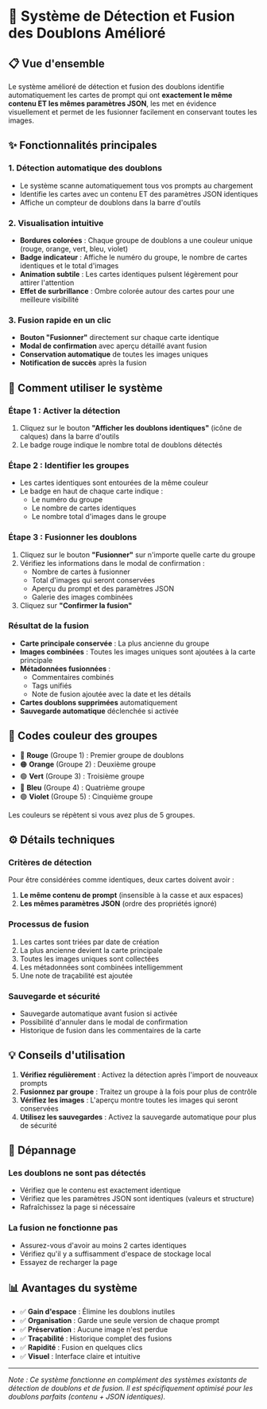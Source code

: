 # 🔄 Système de Détection et Fusion des Doublons Amélioré

## 📋 Vue d'ensemble

Le système amélioré de détection et fusion des doublons identifie automatiquement les cartes de prompt qui ont **exactement le même contenu ET les mêmes paramètres JSON**, les met en évidence visuellement et permet de les fusionner facilement en conservant toutes les images.

## ✨ Fonctionnalités principales

### 1. **Détection automatique des doublons**
- Le système scanne automatiquement tous vos prompts au chargement
- Identifie les cartes avec un contenu ET des paramètres JSON identiques
- Affiche un compteur de doublons dans la barre d'outils

### 2. **Visualisation intuitive**
- **Bordures colorées** : Chaque groupe de doublons a une couleur unique (rouge, orange, vert, bleu, violet)
- **Badge indicateur** : Affiche le numéro du groupe, le nombre de cartes identiques et le total d'images
- **Animation subtile** : Les cartes identiques pulsent légèrement pour attirer l'attention
- **Effet de surbrillance** : Ombre colorée autour des cartes pour une meilleure visibilité

### 3. **Fusion rapide en un clic**
- **Bouton "Fusionner"** directement sur chaque carte identique
- **Modal de confirmation** avec aperçu détaillé avant fusion
- **Conservation automatique** de toutes les images uniques
- **Notification de succès** après la fusion

## 🎯 Comment utiliser le système

### Étape 1 : Activer la détection
1. Cliquez sur le bouton **"Afficher les doublons identiques"** (icône de calques) dans la barre d'outils
2. Le badge rouge indique le nombre total de doublons détectés

### Étape 2 : Identifier les groupes
- Les cartes identiques sont entourées de la même couleur
- Le badge en haut de chaque carte indique :
  - Le numéro du groupe
  - Le nombre de cartes identiques
  - Le nombre total d'images dans le groupe

### Étape 3 : Fusionner les doublons
1. Cliquez sur le bouton **"Fusionner"** sur n'importe quelle carte du groupe
2. Vérifiez les informations dans le modal de confirmation :
   - Nombre de cartes à fusionner
   - Total d'images qui seront conservées
   - Aperçu du prompt et des paramètres JSON
   - Galerie des images combinées
3. Cliquez sur **"Confirmer la fusion"**

### Résultat de la fusion
- **Carte principale conservée** : La plus ancienne du groupe
- **Images combinées** : Toutes les images uniques sont ajoutées à la carte principale
- **Métadonnées fusionnées** : 
  - Commentaires combinés
  - Tags unifiés
  - Note de fusion ajoutée avec la date et les détails
- **Cartes doublons supprimées** automatiquement
- **Sauvegarde automatique** déclenchée si activée

## 🎨 Codes couleur des groupes

- 🔴 **Rouge** (Groupe 1) : Premier groupe de doublons
- 🟠 **Orange** (Groupe 2) : Deuxième groupe
- 🟢 **Vert** (Groupe 3) : Troisième groupe
- 🔵 **Bleu** (Groupe 4) : Quatrième groupe
- 🟣 **Violet** (Groupe 5) : Cinquième groupe

Les couleurs se répètent si vous avez plus de 5 groupes.

## ⚙️ Détails techniques

### Critères de détection
Pour être considérées comme identiques, deux cartes doivent avoir :
1. **Le même contenu de prompt** (insensible à la casse et aux espaces)
2. **Les mêmes paramètres JSON** (ordre des propriétés ignoré)

### Processus de fusion
1. Les cartes sont triées par date de création
2. La plus ancienne devient la carte principale
3. Toutes les images uniques sont collectées
4. Les métadonnées sont combinées intelligemment
5. Une note de traçabilité est ajoutée

### Sauvegarde et sécurité
- Sauvegarde automatique avant fusion si activée
- Possibilité d'annuler dans le modal de confirmation
- Historique de fusion dans les commentaires de la carte

## 💡 Conseils d'utilisation

1. **Vérifiez régulièrement** : Activez la détection après l'import de nouveaux prompts
2. **Fusionnez par groupe** : Traitez un groupe à la fois pour plus de contrôle
3. **Vérifiez les images** : L'aperçu montre toutes les images qui seront conservées
4. **Utilisez les sauvegardes** : Activez la sauvegarde automatique pour plus de sécurité

## 🔧 Dépannage

### Les doublons ne sont pas détectés
- Vérifiez que le contenu est exactement identique
- Vérifiez que les paramètres JSON sont identiques (valeurs et structure)
- Rafraîchissez la page si nécessaire

### La fusion ne fonctionne pas
- Assurez-vous d'avoir au moins 2 cartes identiques
- Vérifiez qu'il y a suffisamment d'espace de stockage local
- Essayez de recharger la page

## 📊 Avantages du système

- ✅ **Gain d'espace** : Élimine les doublons inutiles
- ✅ **Organisation** : Garde une seule version de chaque prompt
- ✅ **Préservation** : Aucune image n'est perdue
- ✅ **Traçabilité** : Historique complet des fusions
- ✅ **Rapidité** : Fusion en quelques clics
- ✅ **Visuel** : Interface claire et intuitive

---

*Note : Ce système fonctionne en complément des systèmes existants de détection de doublons et de fusion. Il est spécifiquement optimisé pour les doublons parfaits (contenu + JSON identiques).*